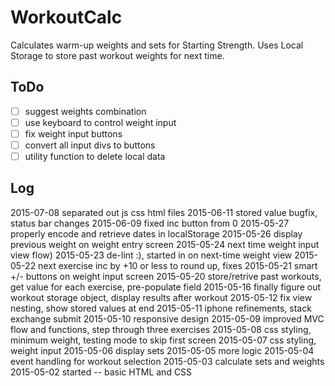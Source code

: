 # WorkoutCalc

Calculates warm-up weights and sets for Starting Strength. Uses Local Storage to store past workout weights for next time.

## ToDo

- [ ] suggest weights combination
- [ ] use keyboard to control weight input
- [ ] fix weight input buttons
- [ ] convert all input divs to buttons
- [ ] utility function to delete local data

## Log

2015-07-08 separated out js css html files
2015-06-11 stored value bugfix, status bar changes
2015-06-09 fixed inc button from 0
2015-05-27 properly encode and retrieve dates in localStorage
2015-05-26 display previous weight on weight entry screen
2015-05-24 next time weight input view flow)
2015-05-23 de-lint :), started in on next-time weight view
2015-05-22 next exercise inc by +10 or less to round up, fixes
2015-05-21 smart +/- buttons on weight input screen
2015-05-20 store/retrive past workouts, get value for each exercise, pre-populate field
2015-05-16 finally figure out workout storage object, display results after workout
2015-05-12 fix view nesting, show stored values at end
2015-05-11 iphone refinements, stack exchange submit
2015-05-10 responsive design
2015-05-09 improved MVC flow and functions, step through three exercises
2015-05-08 css styling, minimum weight, testing mode to skip first screen
2015-05-07 css styling, weight input
2015-05-06 display sets
2015-05-05 more logic
2015-05-04 event handling for workout selection
2015-05-03 calculate sets and weights
2015-05-02 started -- basic HTML and CSS